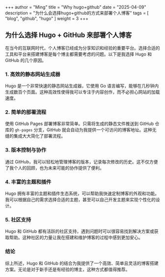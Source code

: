 +++
author = "Ming"
title = "Why hugo+github"
date = "2025-04-09"
description = "为什么会选择hugo+github的方式来部署个人博客"
tags = [
    "blog",
    "github",
    "hugo"
]
weight = 3
+++

## 为什么选择 Hugo + GitHub 来部署个人博客

在当今的互联网时代，个人博客已经成为分享知识和经验的重要平台。选择合适的工具和平台来搭建博客是每个博主都需要考虑的问题。以下是我选择 Hugo 和 GitHub 的几个原因。

### 1. 高效的静态网站生成器

Hugo 是一个非常快速的静态网站生成器，它使用 Go 语言编写，能够在几秒钟内生成数百个页面。这种高效性使得我可以专注于内容创作，而不必担心网站的加载速度。

### 2. 简单的部署流程

使用 GitHub Pages 部署博客非常简单。只需将生成的静态文件推送到 GitHub 仓库的 `gh-pages` 分支，GitHub 就会自动为我提供一个可访问的博客地址。这种无缝的集成大大简化了部署流程。

### 3. 版本控制与协作

通过 GitHub，我可以轻松地管理博客的版本，记录每次修改的历史。这不仅方便了我个人的回顾，也为未来可能的协作提供了便利。

### 4. 丰富的主题和插件

Hugo 拥有丰富的主题和插件生态系统，可以帮助我快速定制博客的外观和功能。我可以根据自己的需求选择合适的主题，甚至可以自己开发主题来实现个性化的设计。

### 5. 社区支持

Hugo 和 GitHub 都有活跃的社区支持，遇到问题时可以很容易找到解决方案或获取帮助。这种社区的力量让我在搭建和维护博客的过程中感到更加安心。

### 结论

综上所述，Hugo 和 GitHub 的结合为我提供了一个高效、简单且灵活的博客搭建方案。无论是对于新手还是有经验的博主，这种方式都值得推荐。
